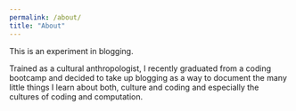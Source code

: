 ```yaml
---
permalink: /about/
title: "About"
---
```


This is an experiment in blogging.

Trained as a cultural anthropologist, I recently graduated from a coding bootcamp and decided to take up blogging as a way to document the many little things I learn about both, culture and coding and especially the cultures of coding and computation.